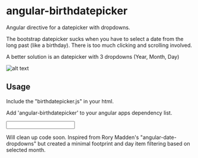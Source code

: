 angular-birthdatepicker
=======================

Angular directive for a datepicker with dropdowns.

The bootstrap datepicker sucks when you have to select a date from the long past (like a birthday). There is too much clicking and scrolling involved.

A better solution is an datepicker with 3 dropdowns (Year, Month, Day)

![alt text](http://i61.tinypic.com/24vnn8y.png)

Usage
-----

Include the "birthdatepicker.js" in your html.

Add 'angular-birthdatepicker' to your angular apps dependency list. 

<input type="text" birthdatepicker ng-model="birthday" />

Will clean up code soon. Inspired from Rory Madden's "angular-date-dropdowns" but created a minimal footprint and day item filtering based on selected month.

